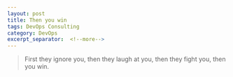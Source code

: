 ```yaml
---
layout: post
title: Then you win
tags: DevOps Consulting
category: DevOps
excerpt_separator:  <!--more-->
---
```


> First they ignore you, then they laugh at you, then they fight you, then you win.

